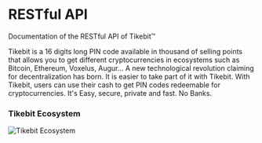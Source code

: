 # RESTful API
Documentation of the RESTful API of Tikebit™

Tikebit is a 16 digits long PIN code available in thousand of selling points that allows you to get different cryptocurrencies in ecosystems such as Bitcoin, Ethereum, Voxelus, Augur... A new technological revolution claiming for decentralization has born. It is easier to take part of it with Tikebit. With Tikebit, users can use their cash to get PIN codes redeemable for cryptocurrencies. It's Easy, secure, private and fast. No Banks.

### Tikebit Ecosystem
![Tikebit Ecosystem](http://tikebit.com/assets/images/tikebit-api-schema.svg)
